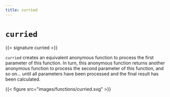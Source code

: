 ```yaml
---
title: curried
---
```


# `curried`

{{< signature curried >}}

`curried` creates an equivalent anonymous function to process the first parameter of this function. In turn, this anonymous function returns another anonymous function to process the second parameter of this function, and so on... until all parameters have been processed and the final result has been calculated.

{{< figure src="images/functions/curried.svg" >}}
